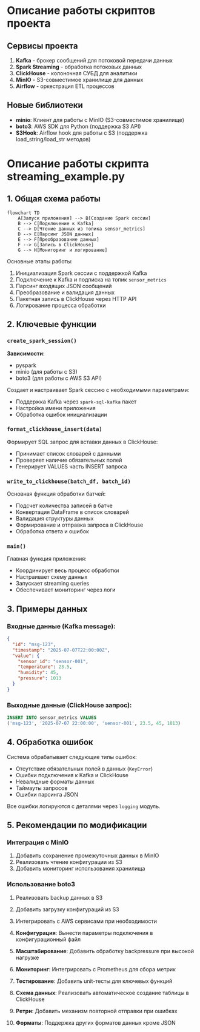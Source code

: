 # Описание работы скриптов проекта

## Сервисы проекта
1. **Kafka** - брокер сообщений для потоковой передачи данных
2. **Spark Streaming** - обработка потоковых данных
3. **ClickHouse** - колоночная СУБД для аналитики
4. **MinIO** - S3-совместимое хранилище для данных
5. **Airflow** - оркестрация ETL процессов

## Новые библиотеки
- **minio**: Клиент для работы с MinIO (S3-совместимое хранилище)
- **boto3**: AWS SDK для Python (поддержка S3 API)
- **S3Hook**: Airflow hook для работы с S3 (поддержка load_string/load_str методов)

# Описание работы скрипта streaming_example.py

## 1. Общая схема работы

```mermaid
flowchart TD
    A[Запуск приложения] --> B[Создание Spark сессии]
    B --> C[Подключение к Kafka]
    C --> D[Чтение данных из топика sensor_metrics]
    D --> E[Парсинг JSON данных]
    E --> F[Преобразование данных]
    F --> G[Запись в ClickHouse]
    G --> H[Мониторинг и логирование]
```

Основные этапы работы:
1. Инициализация Spark сессии с поддержкой Kafka
2. Подключение к Kafka и подписка на топик `sensor_metrics`
3. Парсинг входящих JSON сообщений
4. Преобразование и валидация данных
5. Пакетная запись в ClickHouse через HTTP API
6. Логирование процесса обработки

## 2. Ключевые функции

### `create_spark_session()`
**Зависимости**:
- pyspark
- minio (для работы с S3)
- boto3 (для работы с AWS S3 API)

Создает и настраивает Spark сессию с необходимыми параметрами:
- Поддержка Kafka через `spark-sql-kafka` пакет
- Настройка имени приложения
- Обработка ошибок инициализации

### `format_clickhouse_insert(data)`
Формирует SQL запрос для вставки данных в ClickHouse:
- Принимает список словарей с данными
- Проверяет наличие обязательных полей
- Генерирует VALUES часть INSERT запроса

### `write_to_clickhouse(batch_df, batch_id)`
Основная функция обработки батчей:
- Подсчет количества записей в батче
- Конвертация DataFrame в список словарей
- Валидация структуры данных
- Формирование и отправка запроса в ClickHouse
- Обработка ответа и ошибок

### `main()`
Главная функция приложения:
- Координирует весь процесс обработки
- Настраивает схему данных
- Запускает streaming queries
- Обеспечивает мониторинг через логи

## 3. Примеры данных

### Входные данные (Kafka message):
```json
{
  "id": "msg-123",
  "timestamp": "2025-07-07T22:00:00Z",
  "value": {
    "sensor_id": "sensor-001",
    "temperature": 23.5,
    "humidity": 45,
    "pressure": 1013
  }
}
```

### Выходные данные (ClickHouse запрос):
```sql
INSERT INTO sensor_metrics VALUES 
('msg-123', '2025-07-07 22:00:00', 'sensor-001', 23.5, 45, 1013)
```

## 4. Обработка ошибок

Система обрабатывает следующие типы ошибок:
- Отсутствие обязательных полей в данных (`KeyError`)
- Ошибки подключения к Kafka и ClickHouse
- Невалидные форматы данных
- Таймауты запросов
- Ошибки парсинга JSON

Все ошибки логируются с деталями через `logging` модуль.

## 5. Рекомендации по модификации

### Интеграция с MinIO
1. Добавить сохранение промежуточных данных в MinIO
2. Реализовать чтение конфигурации из S3
3. Добавить мониторинг использования хранилища

### Использование boto3
1. Реализовать backup данных в S3
2. Добавить загрузку конфигураций из S3
3. Интегрировать с AWS сервисами при необходимости

1. **Конфигурация**: Вынести параметры подключения в конфигурационный файл
2. **Масштабирование**: Добавить обработку backpressure при высокой нагрузке
3. **Мониторинг**: Интегрировать с Prometheus для сбора метрик
4. **Тестирование**: Добавить unit-тесты для ключевых функций
5. **Схема данных**: Реализовать автоматическое создание таблицы в ClickHouse
6. **Ретри**: Добавить механизм повторной отправки при ошибках
7. **Форматы**: Поддержка других форматов данных кроме JSON